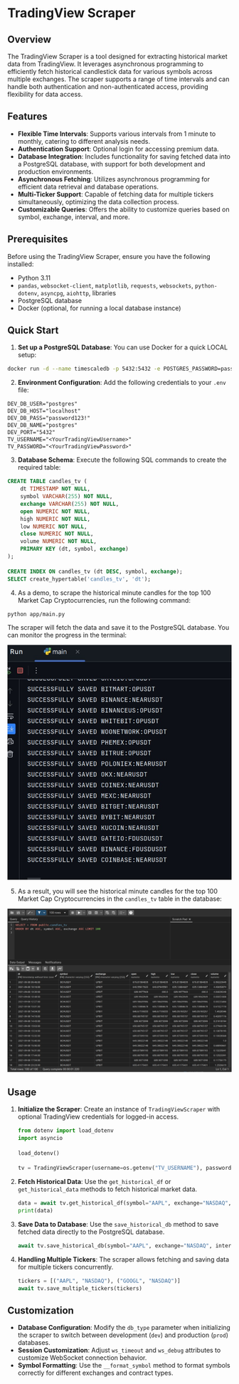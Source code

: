 # TradingView Scraper

## Overview

The TradingView Scraper is a tool designed for extracting historical market data from TradingView. It leverages asynchronous programming to efficiently fetch historical candlestick data for various symbols across multiple exchanges. The scraper supports a range of time intervals and can handle both authentication and non-authenticated access, providing flexibility for data access.

## Features

- **Flexible Time Intervals**: Supports various intervals from 1 minute to monthly, catering to different analysis needs.
- **Authentication Support**: Optional login for accessing premium data.
- **Database Integration**: Includes functionality for saving fetched data into a PostgreSQL database, with support for both development and production environments.
- **Asynchronous Fetching**: Utilizes asynchronous programming for efficient data retrieval and database operations.
- **Multi-Ticker Support**: Capable of fetching data for multiple tickers simultaneously, optimizing the data collection process.
- **Customizable Queries**: Offers the ability to customize queries based on symbol, exchange, interval, and more.

## Prerequisites

Before using the TradingView Scraper, ensure you have the following installed:

- Python 3.11
- `pandas`, `websocket-client`, `matplotlib`, `requests`, `websockets`, `python-dotenv`, `asyncpg`, `aiohttp`, libraries
- PostgreSQL database
- Docker (optional, for running a local database instance)

## Quick Start

1. **Set up a PostgreSQL Database**: You can use Docker for a quick LOCAL setup:

```bash
docker run -d --name timescaledb -p 5432:5432 -e POSTGRES_PASSWORD=password123! timescale/timescaledb:latest-pg14
```

2. **Environment Configuration**: Add the following credentials to your `.env` file:

```.env
DEV_DB_USER="postgres"
DEV_DB_HOST="localhost"
DEV_DB_PASS="password123!"
DEV_DB_NAME="postgres"
DEV_PORT="5432"
TV_USERNAME="<YourTradingViewUsername>"
TV_PASSWORD="<YourTradingViewPassword>"
```

3. **Database Schema**: Execute the following SQL commands to create the required table:

```sql
CREATE TABLE candles_tv (
    dt TIMESTAMP NOT NULL,
    symbol VARCHAR(255) NOT NULL,
    exchange VARCHAR(255) NOT NULL,
    open NUMERIC NOT NULL,
    high NUMERIC NOT NULL,
    low NUMERIC NOT NULL,
    close NUMERIC NOT NULL,
    volume NUMERIC NOT NULL,
    PRIMARY KEY (dt, symbol, exchange)
);

CREATE INDEX ON candles_tv (dt DESC, symbol, exchange);
SELECT create_hypertable('candles_tv', 'dt');
```

4. As a demo, to scrape the historical minute candles for the top 100 Market Cap Cryptocurrencies, run the following command:

```bash
python app/main.py
```

The scraper will fetch the data and save it to the PostgreSQL database. You can monitor the progress in the terminal:

![Terminal](/img/terminal.png)

5. As a result, you will see the historical minute candles for the top 100 Market Cap Cryptocurrencies in the `candles_tv` table in the database:

![Candle Data in PostgreSQL](/img/image.png)

## Usage

1. **Initialize the Scraper**: Create an instance of `TradingViewScraper` with optional TradingView credentials for logged-in access.

   ```python
   from dotenv import load_dotenv
   import asyncio

   load_dotenv()

   tv = TradingViewScraper(username=os.getenv("TV_USERNAME"), password=os.getenv("TV_PASSWORD"), db_type="prod")
   ```

2. **Fetch Historical Data**: Use the `get_historical_df` or `get_historical_data` methods to fetch historical market data.

   ```python
   data = await tv.get_historical_df(symbol="AAPL", exchange="NASDAQ", interval=Interval.in_1_minute, n_bars=100)
   print(data)
   ```

3. **Save Data to Database**: Use the `save_historical_db` method to save fetched data directly to the PostgreSQL database.

   ```python
   await tv.save_historical_db(symbol="AAPL", exchange="NASDAQ", interval=Interval.in_1_minute, n_bars=100)
   ```

4. **Handling Multiple Tickers**: The scraper allows fetching and saving data for multiple tickers concurrently.

   ```python
   tickers = [("AAPL", "NASDAQ"), ("GOOGL", "NASDAQ")]
   await tv.save_multiple_tickers(tickers)
   ```

## Customization

- **Database Configuration**: Modify the `db_type` parameter when initializing the scraper to switch between development (`dev`) and production (`prod`) databases.
- **Session Customization**: Adjust `ws_timeout` and `ws_debug` attributes to customize WebSocket connection behavior.
- **Symbol Formatting**: Use the `__format_symbol` method to format symbols correctly for different exchanges and contract types.
